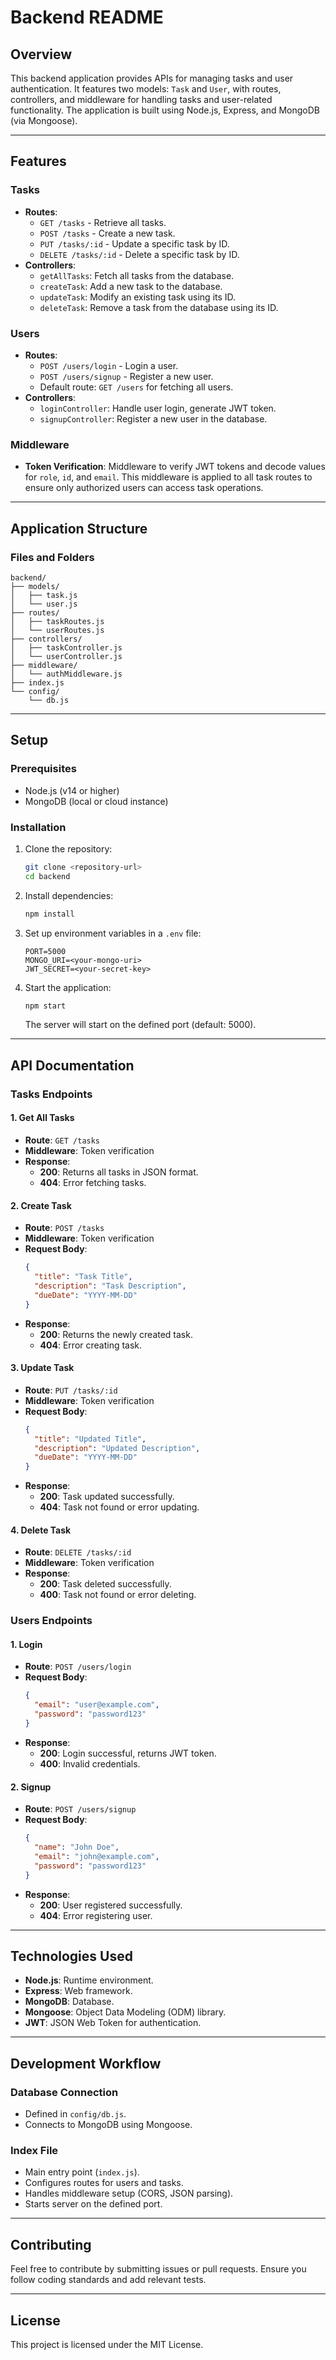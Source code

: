 # Backend README

## Overview
This backend application provides APIs for managing tasks and user authentication. It features two models: `Task` and `User`, with routes, controllers, and middleware for handling tasks and user-related functionality. The application is built using Node.js, Express, and MongoDB (via Mongoose).

---

## Features
### **Tasks**
- **Routes**:
  - `GET /tasks` - Retrieve all tasks.
  - `POST /tasks` - Create a new task.
  - `PUT /tasks/:id` - Update a specific task by ID.
  - `DELETE /tasks/:id` - Delete a specific task by ID.
- **Controllers**:
  - `getAllTasks`: Fetch all tasks from the database.
  - `createTask`: Add a new task to the database.
  - `updateTask`: Modify an existing task using its ID.
  - `deleteTask`: Remove a task from the database using its ID.

### **Users**
- **Routes**:
  - `POST /users/login` - Login a user.
  - `POST /users/signup` - Register a new user.
  - Default route: `GET /users` for fetching all users.
- **Controllers**:
  - `loginController`: Handle user login, generate JWT token.
  - `signupController`: Register a new user in the database.

### **Middleware**
- **Token Verification**: Middleware to verify JWT tokens and decode values for `role`, `id`, and `email`. This middleware is applied to all task routes to ensure only authorized users can access task operations.

---

## Application Structure
### **Files and Folders**
```
backend/
├── models/
│   ├── task.js
│   └── user.js
├── routes/
│   ├── taskRoutes.js
│   └── userRoutes.js
├── controllers/
│   ├── taskController.js
│   └── userController.js
├── middleware/
│   └── authMiddleware.js
├── index.js
└── config/
    └── db.js
```

---

## Setup
### **Prerequisites**
- Node.js (v14 or higher)
- MongoDB (local or cloud instance)

### **Installation**
1. Clone the repository:
   ```bash
   git clone <repository-url>
   cd backend
   ```
2. Install dependencies:
   ```bash
   npm install
   ```
3. Set up environment variables in a `.env` file:
   ```
   PORT=5000
   MONGO_URI=<your-mongo-uri>
   JWT_SECRET=<your-secret-key>
   ```

4. Start the application:
   ```bash
   npm start
   ```
   The server will start on the defined port (default: 5000).

---

## API Documentation
### **Tasks Endpoints**
#### **1. Get All Tasks**
- **Route**: `GET /tasks`
- **Middleware**: Token verification
- **Response**:
  - **200**: Returns all tasks in JSON format.
  - **404**: Error fetching tasks.

#### **2. Create Task**
- **Route**: `POST /tasks`
- **Middleware**: Token verification
- **Request Body**:
  ```json
  {
    "title": "Task Title",
    "description": "Task Description",
    "dueDate": "YYYY-MM-DD"
  }
  ```
- **Response**:
  - **200**: Returns the newly created task.
  - **404**: Error creating task.

#### **3. Update Task**
- **Route**: `PUT /tasks/:id`
- **Middleware**: Token verification
- **Request Body**:
  ```json
  {
    "title": "Updated Title",
    "description": "Updated Description",
    "dueDate": "YYYY-MM-DD"
  }
  ```
- **Response**:
  - **200**: Task updated successfully.
  - **404**: Task not found or error updating.

#### **4. Delete Task**
- **Route**: `DELETE /tasks/:id`
- **Middleware**: Token verification
- **Response**:
  - **200**: Task deleted successfully.
  - **400**: Task not found or error deleting.

### **Users Endpoints**
#### **1. Login**
- **Route**: `POST /users/login`
- **Request Body**:
  ```json
  {
    "email": "user@example.com",
    "password": "password123"
  }
  ```
- **Response**:
  - **200**: Login successful, returns JWT token.
  - **400**: Invalid credentials.

#### **2. Signup**
- **Route**: `POST /users/signup`
- **Request Body**:
  ```json
  {
    "name": "John Doe",
    "email": "john@example.com",
    "password": "password123"
  }
  ```
- **Response**:
  - **200**: User registered successfully.
  - **404**: Error registering user.

---

## Technologies Used
- **Node.js**: Runtime environment.
- **Express**: Web framework.
- **MongoDB**: Database.
- **Mongoose**: Object Data Modeling (ODM) library.
- **JWT**: JSON Web Token for authentication.

---

## Development Workflow
### **Database Connection**
- Defined in `config/db.js`.
- Connects to MongoDB using Mongoose.

### **Index File**
- Main entry point (`index.js`).
- Configures routes for users and tasks.
- Handles middleware setup (CORS, JSON parsing).
- Starts server on the defined port.

---

## Contributing
Feel free to contribute by submitting issues or pull requests. Ensure you follow coding standards and add relevant tests.

---

## License
This project is licensed under the MIT License.

